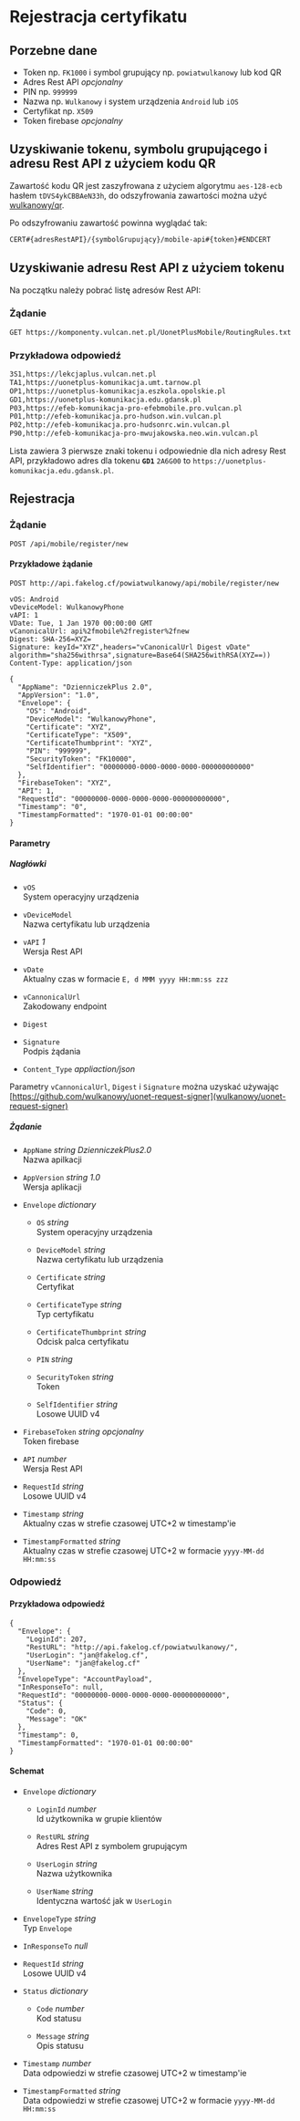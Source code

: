 # Rejestracja certyfikatu

## Porzebne dane

- Token np. `FK1000` i symbol grupujący np. `powiatwulkanowy` lub kod QR
- Adres Rest API _opcjonalny_
- PIN np. `999999`
- Nazwa np. `Wulkanowy` i system urządzenia `Android` lub `iOS`
- Certyfikat np. `X509`
- Token firebase _opcjonalny_

## Uzyskiwanie tokenu, symbolu grupującego i adresu Rest API z użyciem kodu QR

Zawartość kodu QR jest zaszyfrowana z użyciem algorytmu `aes-128-ecb` hasłem `tDVS4ykCBBAeN33h`, do odszyfrowania zawartości można użyć [wulkanowy/qr](https://github.com/wulkanowy/qr).

Po odszyfrowaniu zawartość powinna wyglądać tak:

```txt
CERT#{adresRestAPI}/{symbolGrupujący}/mobile-api#{token}#ENDCERT
```

## Uzyskiwanie adresu Rest API z użyciem tokenu

Na początku należy pobrać listę adresów Rest API:

### Żądanie

```http
GET https://komponenty.vulcan.net.pl/UonetPlusMobile/RoutingRules.txt
```

### Przykładowa odpowiedź

```txt
3S1,https://lekcjaplus.vulcan.net.pl
TA1,https://uonetplus-komunikacja.umt.tarnow.pl
OP1,https://uonetplus-komunikacja.eszkola.opolskie.pl
GD1,https://uonetplus-komunikacja.edu.gdansk.pl
P03,https://efeb-komunikacja-pro-efebmobile.pro.vulcan.pl
P01,http://efeb-komunikacja.pro-hudson.win.vulcan.pl
P02,http://efeb-komunikacja.pro-hudsonrc.win.vulcan.pl
P90,http://efeb-komunikacja-pro-mwujakowska.neo.win.vulcan.pl
```

Lista zawiera 3 pierwsze znaki tokenu i odpowiednie dla nich adresy Rest API, przykładowo adres dla tokenu **`GD1`** `2A6G00` to `https://uonetplus-komunikacja.edu.gdansk.pl`.

## Rejestracja

### Żądanie

```http
POST /api/mobile/register/new
```

#### Przykładowe żądanie

```http
POST http://api.fakelog.cf/powiatwulkanowy/api/mobile/register/new

vOS: Android
vDeviceModel: WulkanowyPhone
vAPI: 1
VDate: Tue, 1 Jan 1970 00:00:00 GMT
vCanonicalUrl: api%2fmobile%2fregister%2fnew
Digest: SHA-256=XYZ=
Signature: keyId="XYZ",headers="vCanonicalUrl Digest vDate" algorithm="sha256withrsa",signature=Base64(SHA256withRSA(XYZ==))
Content-Type: application/json

{
  "AppName": "DzienniczekPlus 2.0",
  "AppVersion": "1.0",
  "Envelope": {
    "OS": "Android",
    "DeviceModel": "WulkanowyPhone",
    "Certificate": "XYZ",
    "CertificateType": "X509",
    "CertificateThumbprint": "XYZ",
    "PIN": "999999",
    "SecurityToken": "FK10000",
    "SelfIdentifier": "00000000-0000-0000-0000-000000000000"
  },
  "FirebaseToken": "XYZ",
  "API": 1,
  "RequestId": "00000000-0000-0000-0000-000000000000",
  "Timestamp": "0",
  "TimestampFormatted": "1970-01-01 00:00:00"
}
```

#### Parametry

##### Nagłówki

- `vOS`\
  System operacyjny urządzenia

- `vDeviceModel`\
  Nazwa certyfikatu lub urządzenia

- `vAPI` _1_\
  Wersja Rest API

- `vDate`\
  Aktualny czas w formacie `E, d MMM yyyy HH:mm:ss zzz`

- `vCannonicalUrl`\
  Zakodowany endpoint

- `Digest`

- `Signature`\
  Podpis żądania

- `Content_Type` _appliaction/json_

Parametry `vCannonicalUrl`, `Digest` i `Signature` można uzyskać używając [https://github.com/wulkanowy/uonet-request-signer](wulkanowy/uonet-request-signer)

##### Żądanie

- `AppName` _string_ _DzienniczekPlus2.0_\
  Nazwa apilkacji

- `AppVersion` _string_ _1.0_\
  Wersja aplikacji

- `Envelope` _dictionary_

  - `OS` _string_\
    System operacyjny urządzenia

  - `DeviceModel` _string_\
    Nazwa certyfikatu lub urządzenia

  - `Certificate` _string_\
    Certyfikat

  - `CertificateType` _string_\
    Typ certyfikatu

  - `CertificateThumbprint` _string_\
    Odcisk palca certyfikatu

  - `PIN` _string_

  - `SecurityToken` _string_\
    Token

  - `SelfIdentifier` _string_\
    Losowe UUID v4

- `FirebaseToken` _string_ _opcjonalny_\
    Token firebase

- `API` _number_\
  Wersja Rest API

- `RequestId` _string_\
  Losowe UUID v4

- `Timestamp` _string_\
  Aktualny czas w strefie czasowej UTC+2 w timestamp'ie

- `TimestampFormatted` _string_\
  Aktualny czas w strefie czasowej UTC+2 w formacie `yyyy-MM-dd  HH:mm:ss`

### Odpowiedź

#### Przykładowa odpowiedź

```http
{
  "Envelope": {
    "LoginId": 207,
    "RestURL": "http://api.fakelog.cf/powiatwulkanowy/",
    "UserLogin": "jan@fakelog.cf",
    "UserName": "jan@fakelog.cf"
  },
  "EnvelopeType": "AccountPayload",
  "InResponseTo": null,
  "RequestId": "00000000-0000-0000-0000-000000000000",
  "Status": {
    "Code": 0,
    "Message": "OK"
  },
  "Timestamp": 0,
  "TimestampFormatted": "1970-01-01 00:00:00"
}
```

#### Schemat

- `Envelope` _dictionary_

  - `LoginId` _number_\
    Id użytkownika w grupie klientów

  - `RestURL` _string_\
    Adres Rest API z symbolem grupującym

  - `UserLogin` _string_\
    Nazwa użytkownika

  - `UserName` _string_\
    Identyczna wartość jak w `UserLogin`

- `EnvelopeType` _string_\
  Typ `Envelope`

- `InResponseTo` _null_

- `RequestId` _string_\
  Losowe UUID v4

- `Status` _dictionary_

  - `Code` _number_\
    Kod statusu

  - `Message` _string_\
    Opis statusu

- `Timestamp` _number_\
  Data odpowiedzi w strefie czasowej UTC+2 w timestamp'ie

- `TimestampFormatted` _string_\
  Data odpowiedzi w strefie czasowej UTC+2 w formacie `yyyy-MM-dd  HH:mm:ss`

